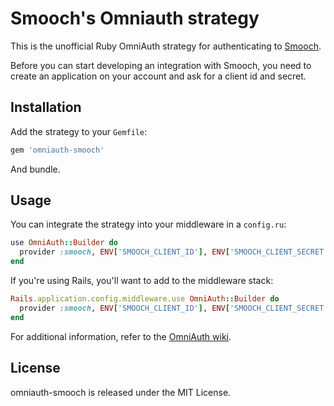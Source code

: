 # Smooch's Omniauth strategy

This is the unofficial Ruby OmniAuth strategy for authenticating to [Smooch](https://smooch.io).

Before you can start developing an integration with Smooch, you need to create an application on your account and ask for a client id and secret.

## Installation

Add the strategy to your `Gemfile`:

```ruby
gem 'omniauth-smooch'
```

And bundle.

## Usage

You can integrate the strategy into your middleware in a `config.ru`:

```ruby
use OmniAuth::Builder do
  provider :smooch, ENV['SMOOCH_CLIENT_ID'], ENV['SMOOCH_CLIENT_SECRET'], scope: "integration"
end
```

If you're using Rails, you'll want to add to the middleware stack:

```ruby
Rails.application.config.middleware.use OmniAuth::Builder do
  provider :smooch, ENV['SMOOCH_CLIENT_ID'], ENV['SMOOCH_CLIENT_SECRET'], scope: "integration"
end
```

For additional information, refer to the [OmniAuth wiki](https://github.com/intridea/omniauth/wiki).

## License

omniauth-smooch is released under the MIT License.
